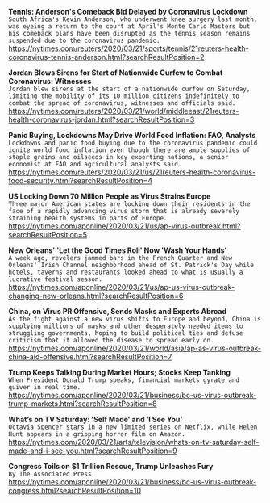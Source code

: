 **Tennis: Anderson's Comeback Bid Delayed by Coronavirus Lockdown**\
`South Africa's Kevin Anderson, who underwent knee surgery last month, was eyeing a return to the court at April's Monte Carlo Masters but his comeback plans have been disrupted as the tennis season remains suspended due to the coronavirus pandemic.`\
https://nytimes.com/reuters/2020/03/21/sports/tennis/21reuters-health-coronavirus-tennis-anderson.html?searchResultPosition=2

**Jordan Blows Sirens for Start of Nationwide Curfew to Combat Coronavirus: Witnesses**\
`Jordan blew sirens at the start of a nationwide curfew on Saturday, limiting the mobility of its 10 million citizens indefinitely to combat the spread of coronavirus, witnesses and officials said.`\
https://nytimes.com/reuters/2020/03/21/world/middleeast/21reuters-health-coronavirus-jordan.html?searchResultPosition=3

**Panic Buying, Lockdowns May Drive World Food Inflation: FAO, Analysts**\
`Lockdowns and panic food buying due to the coronavirus pandemic could ignite world food inflation even though there are ample supplies of staple grains and oilseeds in key exporting nations, a senior economist at FAO and agricultural analysts said.`\
https://nytimes.com/reuters/2020/03/21/us/21reuters-health-coronavirus-food-security.html?searchResultPosition=4

**US Locking Down 70 Million People as Virus Strains Europe**\
`Three major American states are locking down their residents in the face of a rapidly advancing virus storm that is already severely straining health systems in parts of Europe.`\
https://nytimes.com/aponline/2020/03/21/us/ap-virus-outbreak.html?searchResultPosition=5

**New Orleans' 'Let the Good Times Roll' Now 'Wash Your Hands'**\
`A week ago, revelers jammed bars in the French Quarter and New Orleans' Irish Channel neighborhood ahead of St. Patrick's Day while hotels, taverns and restaurants looked ahead to what is usually a lucrative festival season. `\
https://nytimes.com/aponline/2020/03/21/us/ap-us-virus-outbreak-changing-new-orleans.html?searchResultPosition=6

**China, on Virus PR Offensive, Sends Masks and Experts Abroad**\
`As the fight against a new virus shifts to Europe and beyond, China is supplying millions of masks and other desperately needed items to struggling governments, hoping to build political ties and defuse criticism that it allowed the disease to spread early on. `\
https://nytimes.com/aponline/2020/03/21/world/asia/ap-as-virus-outbreak-china-aid-offensive.html?searchResultPosition=7

**Trump Keeps Talking During Market Hours; Stocks Keep Tanking**\
`When President Donald Trump speaks, financial markets gyrate and quiver in real time. `\
https://nytimes.com/aponline/2020/03/21/business/bc-us-virus-outbreak-trump-markets.html?searchResultPosition=8

**What’s on TV Saturday: ‘Self Made’ and ‘I See You’**\
`Octavia Spencer stars in a new limited series on Netflix, while Helen Hunt appears in a gripping horror film on Amazon.`\
https://nytimes.com/2020/03/21/arts/television/whats-on-tv-saturday-self-made-and-i-see-you.html?searchResultPosition=9

**Congress Toils on $1 Trillion Rescue, Trump Unleashes Fury**\
`By The Associated Press`\
https://nytimes.com/aponline/2020/03/21/business/bc-us-virus-outbreak-congress.html?searchResultPosition=10

